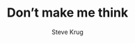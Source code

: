 ---
title: Don’t make me think
slug: dont-make-me-think
cover: dont-make-me-think.jpeg
author: Steve Krug
summary: Since it was first published in 2000, hundreds of thousands of Web designers
  and developers have relied on usability guru Steve Krug's guide to understand the
  principles of intuitive navigation and information design. Witty, commonsensical,
  and eminently practical, it's one of the best loved and most recommended books on
  the subject. It's a core foundational book that every Web designer must internalize
  to make their designs truly effective. In this substantially revised edition, Steve
  returns with fresh perspective to reconsider the principles he originally laid out--commenting,
  amending, amplifying, and offering fresh new examples to underscore their importance.
  This edition adds an important new chapter on mobile as well as integrating coverage
  of mobile throughout. It's a complete re-imagining of the concepts that made this
  book an instant classic.
site: https://www.pearson.com/us/higher-education/program/Krug-Don-t-Make-Me-Think-Revisited-A-Common-Sense-Approach-to-Web-Usability-3rd-Edition/PGM9488.html
mandatory: false
paths:
- "/competences/comprendre"
- "/competences/concevoir"
- "/competences/entreprendre"
- "/parcours/strategie-de-communication-numerique-et-design-d-experience"
---